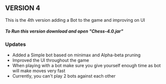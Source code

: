 ## VERSION 4
This is the 4th version adding a Bot to the game and improving on UI

##### To Run this version download and open "Chess-4.0.jar"

### Updates
- Added a Simple bot based on minimax and Alpha-beta pruning
- Improved the UI throughout the game
- When playing with a bot make sure you give yourself enough time as bot will make moves very fast
- Currently, you can't play 2 bots against each other 
